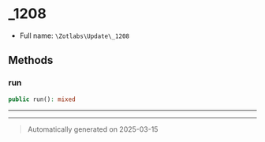 
# _1208





* Full name: `\Zotlabs\Update\_1208`




## Methods


### run



```php
public run(): mixed
```












***


***
> Automatically generated on 2025-03-15
